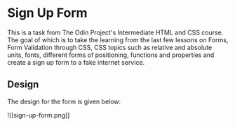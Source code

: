 # Sign Up Form
This is a task from The Odin Project's Intermediate HTML and CSS course. The goal of which is to take the learning from the last few lessons on Forms, Form Validation through CSS, CSS topics such as relative and absolute units, fonts, different forms of positioning, functions and properties and create a sign up form to a fake internet service. 

## Design 
The design for the form is given below:

![[sign-up-form.png]]

